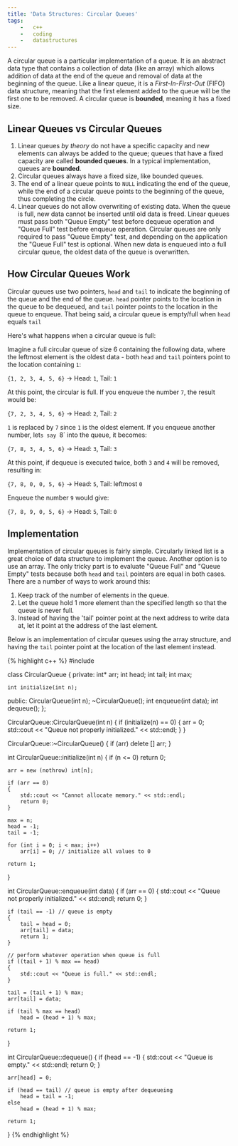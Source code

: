 ```yaml
---
title: 'Data Structures: Circular Queues'
tags:
    -   c++
    -   coding
    -   datastructures
---
```


A circular queue is a particular implementation of a queue. It is an abstract data type that contains a collection of data (like an array) which allows addition of data at the end of the queue and removal of data at the beginning of the queue. Like a linear queue, it is a *First-In-First-Out* (FIFO) data structure, meaning that the first element added to the queue will be the first one to be removed. A circular queue is **bounded**, meaning it has a fixed size.

## Linear Queues vs Circular Queues

1.  Linear queues *by theory* do not have a specific capacity and new elements can always be added to the queue; queues that have a fixed capacity are called **bounded queues**. In a typical implementation, queues are **bounded**.
2.  Circular queues always have a fixed size, like bounded queues.
3.  The end of a linear queue points to `NULL` indicating the end of the queue, while the end of a circular queue points to the beginning of the queue, thus completing the circle.
4.  Linear queues do not allow overwriting of existing data. When the queue is full, new data cannot be inserted until old data is freed. Linear queues must pass both "Queue Empty" test before dequeue operation and "Queue Full" test before enqueue operation. Circular queues are only required to pass "Queue Empty" test, and depending on the application the "Queue Full" test is optional. When new data is enqueued into a full circular queue, the oldest data of the queue is overwritten.

## How Circular Queues Work
Circular queues use two pointers, `head` and `tail` to indicate the beginning of the queue and the end of the queue. `head` pointer points to the location in the queue to be dequeued, and `tail` pointer points to the location in the queue to enqueue. That being said, a circular queue is empty/full when `head` equals `tail`

Here's what happens when a circular queue is full:

Imagine a full circular queue of size 6 containing the following data, where the leftmost element is the oldest data - both `head` and `tail` pointers point to the location containing `1`:

`{1, 2, 3, 4, 5, 6}` -> Head: `1`, Tail: `1`

At this point, the circular is full. If you enqueue the number `7`, the result would be:

`{7, 2, 3, 4, 5, 6}` -> Head: `2`, Tail: `2`

`1` is replaced by `7` since `1` is the oldest element. If you enqueue another number, let`s say `8` into the queue, it becomes:

`{7, 8, 3, 4, 5, 6}` -> Head: `3`, Tail: `3`

At this point, if dequeue is executed twice, both `3` and `4` will be removed, resulting in:

`{7, 8, 0, 0, 5, 6}` -> Head: `5`, Tail: leftmost `0`

Enqueue the number `9` would give:

`{7, 8, 9, 0, 5, 6}` -> Head: `5`, Tail: `0`

## Implementation

Implementation of circular queues is fairly simple. Circularly linked list is a great choice of data structure to implement the queue. Another option is to use an array. The only tricky part is to evaluate "Queue Full" and "Queue Empty" tests because both `head` and `tail` pointers are equal in both cases. There are a number of ways to work around this:

1.  Keep track of the number of elements in the queue.
2.  Let the queue hold 1 more element than the specified length so that the queue is never full.
3.  Instead of having the 'tail' pointer point at the next address to write data at, let it point at the address of the last element.

Below is an implementation of circular queues using the array structure, and having the `tail` pointer point at the location of the last element instead.

{% highlight c++ %}
#include <iostream>

class CircularQueue
{
private:
    int* arr;
    int head;
    int tail;
    int max;

    int initialize(int n);
public:
    CircularQueue(int n);
    ~CircularQueue();
    int enqueue(int data);
    int dequeue();
};

CircularQueue::CircularQueue(int n)
{
    if (initialize(n) == 0)
    {
        arr = 0;
        std::cout << "Queue not properly initialized." << std::endl;
    }
}

CircularQueue::~CircularQueue()
{
    if (arr)
        delete [] arr;
}

int CircularQueue::initialize(int n)
{
    if (n <= 0)
        return 0;

    arr = new (nothrow) int[n];

    if (arr == 0)
    {
        std::cout << "Cannot allocate memory." << std::endl;
        return 0;
    }

    max = n;
    head = -1;
    tail = -1;

    for (int i = 0; i < max; i++)
        arr[i] = 0; // initialize all values to 0

    return 1;
}

int CircularQueue::enqueue(int data)
{
    if (arr == 0)
    {
        std::cout << "Queue not properly initialized." << std::endl;
        return 0;
    }

    if (tail == -1) // queue is empty
    {
        tail = head = 0;
        arr[tail] = data;
        return 1;
    }

    // perform whatever operation when queue is full
    if ((tail + 1) % max == head)
    {
        std::cout << "Queue is full." << std::endl;
    }

    tail = (tail + 1) % max;
    arr[tail] = data;

    if (tail % max == head)
        head = (head + 1) % max;

    return 1;
}

int CircularQueue::dequeue()
{
    if (head == -1)
    {
        std::cout << "Queue is empty." << std::endl;
        return 0;
    }

    arr[head] = 0;

    if (head == tail) // queue is empty after dequeueing
        head = tail = -1;
    else
        head = (head + 1) % max;

    return 1;
}
{% endhighlight %}

